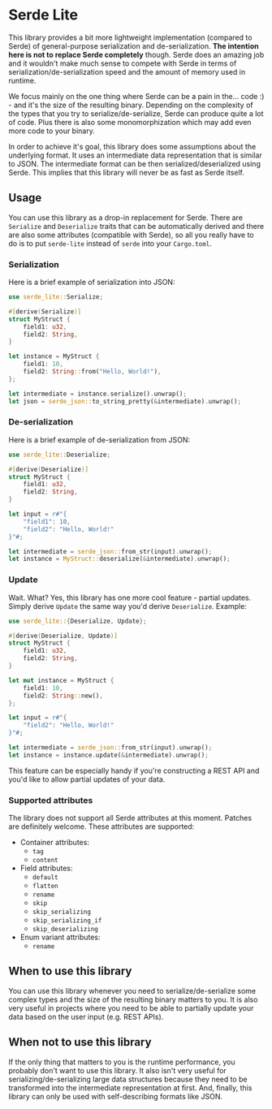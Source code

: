 # Serde Lite

This library provides a bit more lightweight implementation (compared to Serde)
of general-purpose serialization and de-serialization. **The intention here is
not to replace Serde completely** though. Serde does an amazing job and it
wouldn't make much sense to compete with Serde in terms of
serialization/de-serialization speed and the amount of memory used in runtime.

We focus mainly on the one thing where Serde can be a pain in the... code :) -
and it's the size of the resulting binary. Depending on the complexity of the
types that you try to serialize/de-serialize, Serde can produce quite a lot of
code. Plus there is also some monomorphization which may add even more code to
your binary.

In order to achieve it's goal, this library does some assumptions about the
underlying format. It uses an intermediate data representation that is similar
to JSON. The intermediate format can be then serialized/deserialized using
Serde. This implies that this library will never be as fast as Serde itself.

## Usage

You can use this library as a drop-in replacement for Serde. There are
`Serialize` and `Deserialize` traits that can be automatically derived and
there are also some attributes (compatible with Serde), so all you really have
to do is to put `serde-lite` instead of `serde` into your `Cargo.toml`.

### Serialization

Here is a brief example of serialization into JSON:
```rust
use serde_lite::Serialize;

#[derive(Serialize)]
struct MyStruct {
    field1: u32,
    field2: String,
}

let instance = MyStruct {
    field1: 10,
    field2: String::from("Hello, World!"),
};

let intermediate = instance.serialize().unwrap();
let json = serde_json::to_string_pretty(&intermediate).unwrap();
```

### De-serialization

Here is a brief example of de-serialization from JSON:
```rust
use serde_lite::Deserialize;

#[derive(Deserialize)]
struct MyStruct {
    field1: u32,
    field2: String,
}

let input = r#"{
    "field1": 10,
    "field2": "Hello, World!"
}"#;

let intermediate = serde_json::from_str(input).unwrap();
let instance = MyStruct::deserialize(&intermediate).unwrap();
```

### Update

Wait. What? Yes, this library has one more cool feature - partial updates.
Simply derive `Update` the same way you'd derive `Deserialize`. Example:
```rust
use serde_lite::{Deserialize, Update};

#[derive(Deserialize, Update)]
struct MyStruct {
    field1: u32,
    field2: String,
}

let mut instance = MyStruct {
    field1: 10,
    field2: String::new(),
};

let input = r#"{
    "field2": "Hello, World!"
}"#;

let intermediate = serde_json::from_str(input).unwrap();
let instance = instance.update(&intermediate).unwrap();
```

This feature can be especially handy if you're constructing a REST API and
you'd like to allow partial updates of your data.

### Supported attributes

The library does not support all Serde attributes at this moment. Patches are
definitely welcome. These attributes are supported:

* Container attributes:
    * `tag`
    * `content`
* Field attributes:
    * `default`
    * `flatten`
    * `rename`
    * `skip`
    * `skip_serializing`
    * `skip_serializing_if`
    * `skip_deserializing`
* Enum variant attributes:
    * `rename`

## When to use this library

You can use this library whenever you need to serialize/de-serialize some
complex types and the size of the resulting binary matters to you. It is also
very useful in projects where you need to be able to partially update your data
based on the user input (e.g. REST APIs).

## When not to use this library

If the only thing that matters to you is the runtime performance, you probably
don't want to use this library. It also isn't very useful for
serializing/de-serializing large data structures because they need to be
transformed into the intermediate representation at first. And, finally, this
library can only be used with self-describing formats like JSON.
